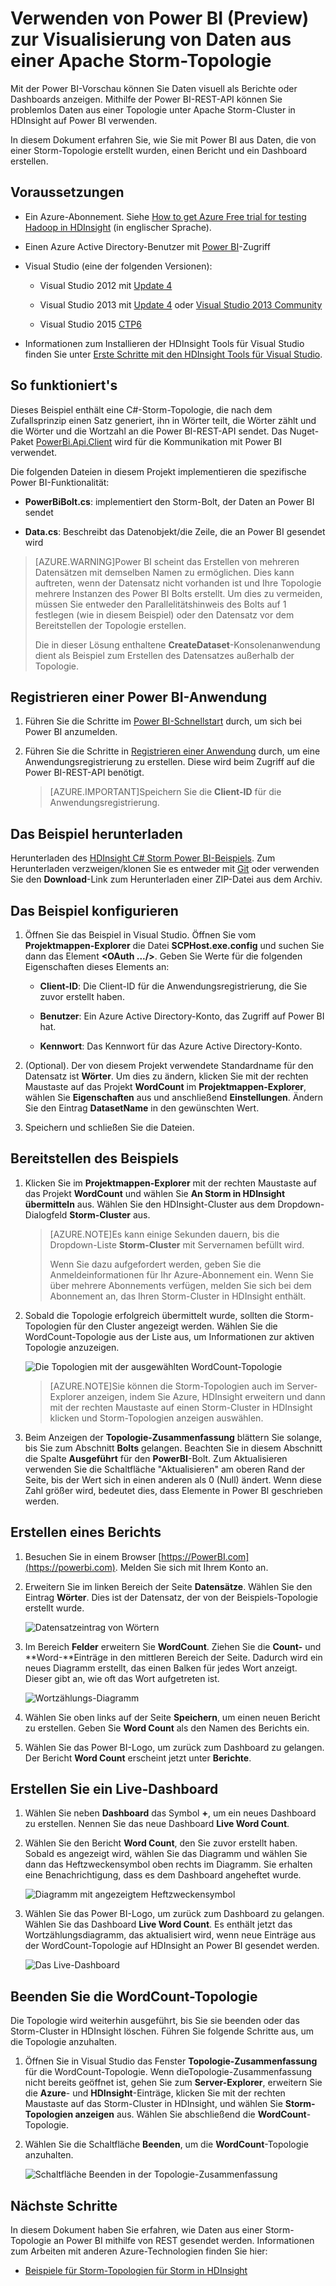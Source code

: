 <properties
 pageTitle="Schreiben von Daten in Power BI aus Apache Storm | Microsoft Azure"
 description="Schreiben Sie Daten in Power BI aus einer C#-Topologie auf einem Apache-Storm-Cluster in HDInsight. Erstellen Sie außerdem Berichte und Echtzeit-Dashboards in Power BI."
 services="hdinsight"
 documentationCenter=""
 authors="Blackmist"
 manager="paulettm"
 editor="cgronlun"/>

<tags
 ms.service="hdinsight"
 ms.devlang="dotnet"
 ms.topic="article"
 ms.tgt_pltfrm="na"
 ms.workload="big-data"
 ms.date="07/17/2015"
 ms.author="larryfr"/>

# Verwenden von Power BI (Preview) zur Visualisierung von Daten aus einer Apache Storm-Topologie

Mit der Power BI-Vorschau können Sie Daten visuell als Berichte oder Dashboards anzeigen. Mithilfe der Power BI-REST-API können Sie problemlos Daten aus einer Topologie unter Apache Storm-Cluster in HDInsight auf Power BI verwenden.

In diesem Dokument erfahren Sie, wie Sie mit Power BI aus Daten, die von einer Storm-Topologie erstellt wurden, einen Bericht und ein Dashboard erstellen.

## Voraussetzungen

- Ein Azure-Abonnement. Siehe [How to get Azure Free trial for testing Hadoop in HDInsight](http://azure.microsoft.com/documentation/videos/get-azure-free-trial-for-testing-hadoop-in-hdinsight/) (in englischer Sprache).

* Einen Azure Active Directory-Benutzer mit [Power BI](https://powerbi.com)-Zugriff

* Visual Studio (eine der folgenden Versionen):

    * Visual Studio 2012 mit [Update 4](http://www.microsoft.com/download/details.aspx?id=39305)

    * Visual Studio 2013 mit [Update 4](http://www.microsoft.com/download/details.aspx?id=44921) oder [Visual Studio 2013 Community](http://go.microsoft.com/fwlink/?linkid=517284&clcid=0x409)

    * Visual Studio 2015 [CTP6](http://visualstudio.com/downloads/visual-studio-2015-ctp-vs)

* Informationen zum Installieren der HDInsight Tools für Visual Studio finden Sie unter [Erste Schritte mit den HDInsight Tools für Visual Studio](../HDInsight/hdinsight-hadoop-visual-studio-tools-get-started.md).

## So funktioniert's

Dieses Beispiel enthält eine C#-Storm-Topologie, die nach dem Zufallsprinzip einen Satz generiert, ihn in Wörter teilt, die Wörter zählt und die Wörter und die Wortzahl an die Power BI-REST-API sendet. Das Nuget-Paket [PowerBi.Api.Client](https://github.com/Vtek/PowerBI.Api.Client) wird für die Kommunikation mit Power BI verwendet.

Die folgenden Dateien in diesem Projekt implementieren die spezifische Power BI-Funktionalität:

* **PowerBiBolt.cs**: implementiert den Storm-Bolt, der Daten an Power BI sendet

* **Data.cs**: Beschreibt das Datenobjekt/die Zeile, die an Power BI gesendet wird

> [AZURE.WARNING]Power BI scheint das Erstellen von mehreren Datensätzen mit demselben Namen zu ermöglichen. Dies kann auftreten, wenn der Datensatz nicht vorhanden ist und Ihre Topologie mehrere Instanzen des Power BI Bolts erstellt. Um dies zu vermeiden, müssen Sie entweder den Parallelitätshinweis des Bolts auf 1 festlegen (wie in diesem Beispiel) oder den Datensatz vor dem Bereitstellen der Topologie erstellen.
>
> Die in dieser Lösung enthaltene **CreateDataset**-Konsolenanwendung dient als Beispiel zum Erstellen des Datensatzes außerhalb der Topologie.

## Registrieren einer Power BI-Anwendung

1. Führen Sie die Schritte im [Power BI-Schnellstart](https://msdn.microsoft.com/en-US/library/dn931989.aspx) durch, um sich bei Power BI anzumelden.

2. Führen Sie die Schritte in [Registrieren einer Anwendung](https://msdn.microsoft.com/en-US/library/dn877542.aspx) durch, um eine Anwendungsregistrierung zu erstellen. Diese wird beim Zugriff auf die Power BI-REST-API benötigt.

    > [AZURE.IMPORTANT]Speichern Sie die **Client-ID** für die Anwendungsregistrierung.

## Das Beispiel herunterladen

Herunterladen des [HDInsight C# Storm Power BI-Beispiels](https://github.com/Blackmist/hdinsight-csharp-storm-powerbi). Zum Herunterladen verzweigen/klonen Sie es entweder mit [Git](http://git-scm.com/) oder verwenden Sie den **Download**-Link zum Herunterladen einer ZIP-Datei aus dem Archiv.

## Das Beispiel konfigurieren

1. Öffnen Sie das Beispiel in Visual Studio. Öffnen Sie vom **Projektmappen-Explorer** die Datei **SCPHost.exe.config** und suchen Sie dann das Element **<OAuth .../>**. Geben Sie Werte für die folgenden Eigenschaften dieses Elements an:

    * **Client-ID**: Die Client-ID für die Anwendungsregistrierung, die Sie zuvor erstellt haben.

    * **Benutzer**: Ein Azure Active Directory-Konto, das Zugriff auf Power BI hat.

    * **Kennwort**: Das Kennwort für das Azure Active Directory-Konto.

2. (Optional). Der von diesem Projekt verwendete Standardname für den Datensatz ist **Wörter**. Um dies zu ändern, klicken Sie mit der rechten Maustaste auf das Projekt **WordCount** im **Projektmappen-Explorer**, wählen Sie **Eigenschaften** aus und anschließend **Einstellungen**. Ändern Sie den Eintrag **DatasetName** in den gewünschten Wert.

2. Speichern und schließen Sie die Dateien.

## Bereitstellen des Beispiels

1. Klicken Sie im **Projektmappen-Explorer** mit der rechten Maustaste auf das Projekt **WordCount** und wählen Sie **An Storm in HDInsight übermitteln** aus. Wählen Sie den HDInsight-Cluster aus dem Dropdown-Dialogfeld **Storm-Cluster** aus.

    > [AZURE.NOTE]Es kann einige Sekunden dauern, bis die Dropdown-Liste **Storm-Cluster** mit Servernamen befüllt wird.
    >
    > Wenn Sie dazu aufgefordert werden, geben Sie die Anmeldeinformationen für Ihr Azure-Abonnement ein. Wenn Sie über mehrere Abonnements verfügen, melden Sie sich bei dem Abonnement an, das Ihren Storm-Cluster in HDInsight enthält.

2. Sobald die Topologie erfolgreich übermittelt wurde, sollten die Storm-Topologien für den Cluster angezeigt werden. Wählen Sie die WordCount-Topologie aus der Liste aus, um Informationen zur aktiven Topologie anzuzeigen.

    ![Die Topologien mit der ausgewählten WordCount-Topologie](./media/hdinsight-storm-power-bi-topology/topologysummary.png)

    > [AZURE.NOTE]Sie können die Storm-Topologien auch im Server-Explorer anzeigen, indem Sie Azure, HDInsight erweitern und dann mit der rechten Maustaste auf einen Storm-Cluster in HDInsight klicken und Storm-Topologien anzeigen auswählen.

3. Beim Anzeigen der **Topologie-Zusammenfassung** blättern Sie solange, bis Sie zum Abschnitt **Bolts** gelangen. Beachten Sie in diesem Abschnitt die Spalte **Ausgeführt** für den **PowerBI**-Bolt. Zum Aktualisieren verwenden Sie die Schaltfläche "Aktualisieren" am oberen Rand der Seite, bis der Wert sich in einen anderen als 0 (Null) ändert. Wenn diese Zahl größer wird, bedeutet dies, dass Elemente in Power BI geschrieben werden.

## Erstellen eines Berichts

1. Besuchen Sie in einem Browser [https://PowerBI.com](https://powerbi.com). Melden Sie sich mit Ihrem Konto an.

2. Erweitern Sie im linken Bereich der Seite **Datensätze**. Wählen Sie den Eintrag **Wörter**. Dies ist der Datensatz, der von der Beispiels-Topologie erstellt wurde.

    ![Datensatzeintrag von Wörtern](./media/hdinsight-storm-power-bi-topology/words.png)

3. Im Bereich **Felder** erweitern Sie **WordCount**. Ziehen Sie die **Count-** und **Word-**Einträge in den mittleren Bereich der Seite. Dadurch wird ein neues Diagramm erstellt, das einen Balken für jedes Wort anzeigt. Dieser gibt an, wie oft das Wort aufgetreten ist.

    ![Wortzählungs-Diagramm](./media/hdinsight-storm-power-bi-topology/wordcountchart.png)

4. Wählen Sie oben links auf der Seite **Speichern**, um einen neuen Bericht zu erstellen. Geben Sie **Word Count** als den Namen des Berichts ein.

5. Wählen Sie das Power BI-Logo, um zurück zum Dashboard zu gelangen. Der Bericht **Word Count** erscheint jetzt unter **Berichte**.

## Erstellen Sie ein Live-Dashboard

1. Wählen Sie neben **Dashboard** das Symbol **+**, um ein neues Dashboard zu erstellen. Nennen Sie das neue Dashboard **Live Word Count**.

2. Wählen Sie den Bericht **Word Count**, den Sie zuvor erstellt haben. Sobald es angezeigt wird, wählen Sie das Diagramm und wählen Sie dann das Heftzweckensymbol oben rechts im Diagramm. Sie erhalten eine Benachrichtigung, dass es dem Dashboard angeheftet wurde.

    ![Diagramm mit angezeigtem Heftzweckensymbol](./media/hdinsight-storm-power-bi-topology/pushpin.png)

2. Wählen Sie das Power BI-Logo, um zurück zum Dashboard zu gelangen. Wählen Sie das Dashboard **Live Word Count**. Es enthält jetzt das Wortzählungsdiagramm, das aktualisiert wird, wenn neue Einträge aus der WordCount-Topologie auf HDInsight an Power BI gesendet werden.

    ![Das Live-Dashboard](./media/hdinsight-storm-power-bi-topology/dashboard.png)

## Beenden Sie die WordCount-Topologie

Die Topologie wird weiterhin ausgeführt, bis Sie sie beenden oder das Storm-Cluster in HDInsight löschen. Führen Sie folgende Schritte aus, um die Topologie anzuhalten.

1. Öffnen Sie in Visual Studio das Fenster **Topologie-Zusammenfassung** für die WordCount-Topologie. Wenn dieTopologie-Zusammenfassung nicht bereits geöffnet ist, gehen Sie zum **Server-Explorer**, erweitern Sie die **Azure**- und **HDInsight**-Einträge, klicken Sie mit der rechten Maustaste auf das Storm-Cluster in HDInsight, und wählen Sie **Storm-Topologien anzeigen** aus. Wählen Sie abschließend die **WordCount**-Topologie.

2. Wählen Sie die Schaltfläche **Beenden**, um die **WordCount**-Topologie anzuhalten.

    ![Schaltfläche Beenden in der Topologie-Zusammenfassung](./media/hdinsight-storm-power-bi-topology/killtopology.png)

## Nächste Schritte

In diesem Dokument haben Sie erfahren, wie Daten aus einer Storm-Topologie an Power BI mithilfe von REST gesendet werden. Informationen zum Arbeiten mit anderen Azure-Technologien finden Sie hier:

* [Beispiele für Storm-Topologien für Storm in HDInsight](hdinsight-storm-example-topology.md)

<!---HONumber=August15_HO6-->